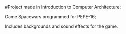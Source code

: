 #Project made in Introduction to Computer Architecture:

Game Spacewars programmed for PEPE-16;

Includes backgrounds and sound effects for the game.
